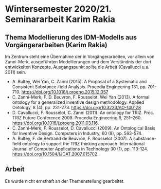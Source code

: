 # Wintersemester 2020/21. Seminararbeit Karim Rakia

## Thema Modellierung des IDM-Modells aus Vorgängerarbeiten (Karim Rakia)

Im Zentrum steht eine Übernahme der in Vorgängerarbeiten, vor allem von
Zanni-Merk, ausgeführten Modellierungen und dem Verständnis der dort
entwickelten Konzepte.  Ausgangspunkt sollte die Arbeit (Cavallucci u.a. 2011)
sein.

* A. Bultey, Wei Yan, C. Zanni (2015). A Proposal of a Systematic and
  Consistent Substance-field Analysis. Procedia Engineering 131, pp. 701-710.
  <https://doi.org/10.1016/j.proeng.2015.12.357>
* C. Zanni-Merk, F. D. Beuvron, F. Rousselot, Wei Yan (2013). A formal
  ontology for a generalized inventive design methodology. Applied Ontology, 8
  (4), pp. 231-273.  <https://doi.org/10.3233/AO-140128>
* D. Cavallucci, F. Rousselot, C. Zanni (2011). An ontology for
  TRIZ. Proc. TRIZ Future Conference 2009. Procedia Engineering 9, 251–260.
  <https://doi.org/10.1016/j.proeng.2011.03.116>.
* C. Zanni-Merk, F. Rousselot, D. Cavallucci (2009). An Ontological Basis for
  Inventive Design. Computers in Industry, 60 (8), pp. 563-574.
* A. Bultey, F. de Bertrand de Beuvron, F. Rousselot (2007). A substance-field
  ontology to support the TRIZ thinking approach. International Journal of
  Computer Applications in Technology 30 (1), pp. 113-124.
  <https://doi.org/10.1504/IJCAT.2007.015702>.

## Arbeit

Es wurde nicht ernsthaft an der Themenstellung gearbeitet.